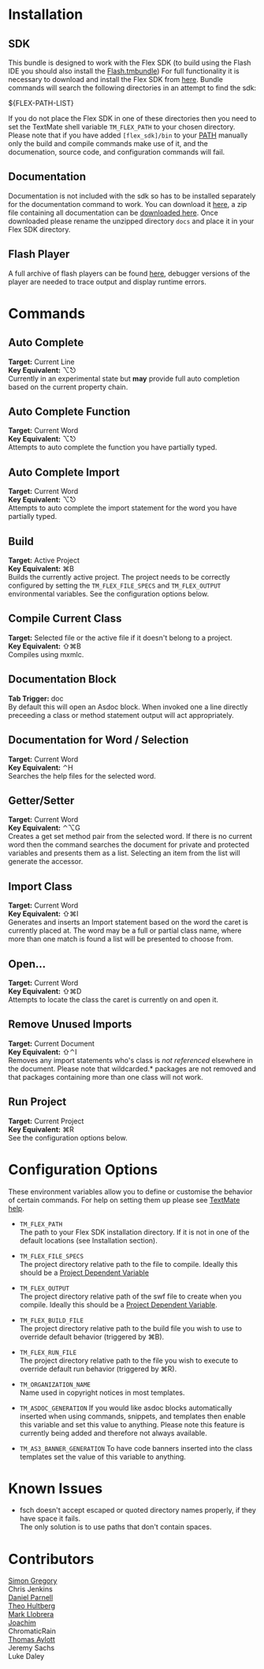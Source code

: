 # Installation

## SDK

This bundle is designed to work with the Flex SDK (to build using the Flash IDE you should also install the [Flash.tmbundle](http://github.com/simongregory/flash-tmbundle/tree/master)) For full functionality it is necessary to download and install the Flex SDK from [here](http://www.adobe.com/products/flex/flexdownloads/). Bundle commands will search the following directories in an attempt to find the sdk:

${FLEX-PATH-LIST}

If you do not place the Flex SDK in one of these directories then you need to set the TextMate shell variable `TM_FLEX_PATH` to your chosen directory. Please note that if you have added `[flex_sdk]/bin` to your [PATH](http://en.wikipedia.org/wiki/Environment_variable#Examples_of_UNIX_environment_variables) manually only the build and compile commands make use of it, and the documenation, source code, and configuration commands will fail.

## Documentation 

Documentation is not included with the sdk so has to be installed separately for the documentation command to work. You can download it [here](http://www.adobe.com/support/documentation/en/flex/), a zip file containing all documentation can be [downloaded here](http://www.adobe.com/go/flex_documentation_zip). Once downloaded please rename the unzipped directory `docs` and place it in your Flex SDK directory.

## Flash Player
 
A full archive of flash players can be found [here](http://www.adobe.com/go/tn_14266),
debugger versions of the player are needed to trace output and display runtime errors.  

# Commands

## Auto Complete

**Target:** Current Line  
**Key Equivalent:**  ⌥⎋  
Currently in an experimental state but **may** provide full auto completion based on the current property chain.

## Auto Complete Function

**Target:** Current Word  
**Key Equivalent:**  ⌥⎋  
Attempts to auto complete the function you have partially typed.

## Auto Complete Import

**Target:** Current Word  
**Key Equivalent:**  ⌥⎋  
Attempts to auto complete the import statement for the word you have partially typed.

## Build

**Target:** Active Project  
**Key Equivalent:**  ⌘B  
Builds the currently active project. The project needs to be correctly configured by setting the `TM_FLEX_FILE_SPECS` and `TM_FLEX_OUTPUT` environmental variables. See the configuration options below.

## Compile Current Class

**Target:** Selected file or the active file if it doesn't belong to a project.  
**Key Equivalent:** ⇧⌘B  
Compiles using mxmlc.

## Documentation Block 

**Tab Trigger:** doc  
By default this will open an Asdoc block. When invoked one a line directly preceeding a class or method statement output will act appropriately.

## Documentation for Word / Selection

**Target:** Current Word  
**Key Equivalent:** ⌃H  
Searches the help files for the selected word. 

## Getter/Setter

**Target:** Current Word  
**Key Equivalent:** ⌃⌥G  
Creates a get set method pair from the selected word. If there is no current word then the command searches the document for private and protected variables and presents them as a list. Selecting an item from the list will generate the accessor.

## Import Class 

**Target:** Current Word  
**Key Equivalent:** ⇧⌘I  
Generates and inserts an Import statement based on the word the caret is currently placed at. The word may be a full or partial class name, where more than one match is found a list will be presented to choose from.

## Open...

**Target:** Current Word  
**Key Equivalent:** ⇧⌘D  
Attempts to locate the class the caret is currently on and open it.  

## Remove Unused Imports

**Target:** Current Document  
**Key Equivalent:**	⇧⌃I  
Removes any import statements who's class is *not referenced* elsewhere in the document. Please note that wildcarded.* packages are not removed and that packages containing more than one class will not work.

## Run Project

**Target:** Current Project  
**Key Equivalent:**	⌘R  
See the configuration options below.  

# Configuration Options

These environment variables allow you to define or customise the behavior of certain commands. For help on setting them up please see [TextMate help](?environment_variables).

* `TM_FLEX_PATH`  
The path to your Flex SDK installation directory. If it is not in one of the default locations (see Installation section).

* `TM_FLEX_FILE_SPECS`  
The project directory relative path to the file to compile. Ideally this should be a [Project Dependent Variable](?project_dependent_variables)

* `TM_FLEX_OUTPUT`  
The project directory relative path of the swf file to create when you compile. Ideally this should be a [Project Dependent Variable](?project_dependent_variables).

* `TM_FLEX_BUILD_FILE`  
The project directory relative path to the build file you wish to use to override default behavior (triggered by  ⌘B).

* `TM_FLEX_RUN_FILE`  
The project directory relative path to the file you wish to execute to override default run behavior (triggered by  ⌘R).

* `TM_ORGANIZATION_NAME`  
Name used in copyright notices in most templates.

* `TM_ASDOC_GENERATION`
If you would like asdoc blocks automatically inserted when using commands, snippets, and templates then enable this variable and set this value to anything. Please note this feature is currently being added and therefore not always available.

* `TM_AS3_BANNER_GENERATION`
To have code banners inserted into the class templates set the value of this variable to anything.

# Known Issues

* fsch doesn't accept escaped or quoted directory names properly, if they have space it fails.  
The only solution is to use paths that don't contain spaces.

# Contributors

[Simon Gregory](http://blog.simongregory.com)  
Chris Jenkins  
[Daniel Parnell](http://blog.danielparnell.com/?p=22)  
[Theo Hultberg](http://blog.iconara.net/2007/02/23/textmate-flex-tips/)  
[Mark Llobrera](http://www.dirtystylus.com/blog/)  
[Joachim](http://www.4d.be/)  
ChromaticRain  
[Thomas Aylott](http://subtlegradient.com/)  
Jeremy Sachs   
Luke Daley

